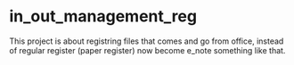 # in_out_management_reg

This project is about registring files that comes and go from office, 
instead of regular register (paper register) now become e_note something like that.

